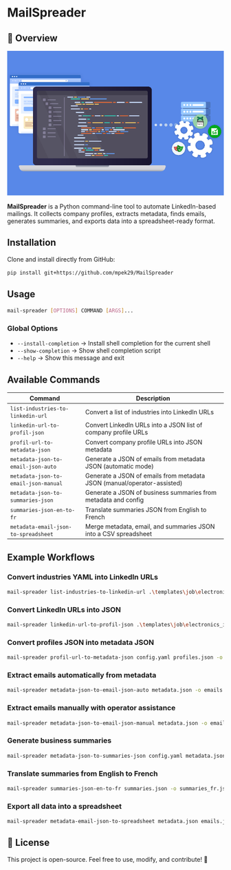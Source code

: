 # MailSpreader

## 🚀 Overview

![Main Preview](assets/img/main.png)

**MailSpreader** is a Python command-line tool to automate LinkedIn-based mailings.
It collects company profiles, extracts metadata, finds emails, generates summaries, and exports data into a spreadsheet-ready format.

## Installation

Clone and install directly from GitHub:

```bash
pip install git+https://github.com/mpek29/MailSpreader
```

## Usage

```bash
mail-spreader [OPTIONS] COMMAND [ARGS]...
```

### Global Options

* `--install-completion` → Install shell completion for the current shell  
* `--show-completion` → Show shell completion script  
* `--help` → Show this message and exit  

## Available Commands

| Command                                  | Description                                                                |
| ---------------------------------------- | -------------------------------------------------------------------------- |
| `list-industries-to-linkedin-url`        | Convert a list of industries into LinkedIn URLs                            |
| `linkedin-url-to-profil-json`            | Convert LinkedIn URLs into a JSON list of company profile URLs             |
| `profil-url-to-metadata-json`            | Convert company profile URLs into JSON metadata                            |
| `metadata-json-to-email-json-auto`       | Generate a JSON of emails from metadata JSON (automatic mode)              |
| `metadata-json-to-email-json-manual`     | Generate a JSON of emails from metadata JSON (manual/operator-assisted)    |
| `metadata-json-to-summaries-json`        | Generate a JSON of business summaries from metadata and config             |
| `summaries-json-en-to-fr`                | Translate summaries JSON from English to French                            |
| `metadata-email-json-to-spreadsheet`     | Merge metadata, email, and summaries JSON into a CSV spreadsheet           |

## Example Workflows

### Convert industries YAML into LinkedIn URLs

```bash
mail-spreader list-industries-to-linkedin-url .\templates\job\electronics_industries.yaml -o urls.yaml
```

### Convert LinkedIn URLs into JSON

```bash
mail-spreader linkedin-url-to-profil-json .\templates\job\electronics_industries.yaml -o urls.yaml
```

### Convert profiles JSON into metadata JSON

```bash
mail-spreader profil-url-to-metadata-json config.yaml profiles.json -o metadata.json
```

### Extract emails automatically from metadata

```bash
mail-spreader metadata-json-to-email-json-auto metadata.json -o emails.json
```

### Extract emails manually with operator assistance

```bash
mail-spreader metadata-json-to-email-json-manual metadata.json -o emails.json
```

### Generate business summaries

```bash
mail-spreader metadata-json-to-summaries-json config.yaml metadata.json -o summaries.json
```

### Translate summaries from English to French

```bash
mail-spreader summaries-json-en-to-fr summaries.json -o summaries_fr.json
```

### Export all data into a spreadsheet

```bash
mail-spreader metadata-email-json-to-spreadsheet metadata.json emails.json summaries.json -o prospects.csv
```

## 🌟 License

This project is open-source. Feel free to use, modify, and contribute! 🚀
